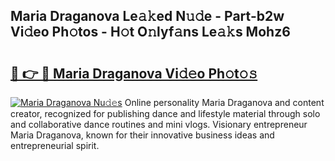 ## Maria Draganova Le𝚊𝚔ed N𝚞𝚍e - Part-b2w Vi𝚍eo Ph𝚘tos - H𝚘t O𝚗lyf𝚊ns Le𝚊𝚔s Mohz6

# <h2><a href="http://hf5wco.feru.top/?c=Maria+Draganova">🔗 👉 🔴 Maria Draganova Vi𝚍𝚎o Ph𝚘t𝚘𝚜</a></h2>

[![Maria Draganova Nu𝚍𝚎s](https://i.imgur.com/0TWrTi3.gif)](http://hf5wco.feru.top/?c=Maria+Draganova)
Online personality Maria Draganova and content creator, recognized for publishing dance and lifestyle material through solo and collaborative dance routines and mini vlogs. Visionary entrepreneur Maria Draganova, known for their innovative business ideas and entrepreneurial spirit. 
